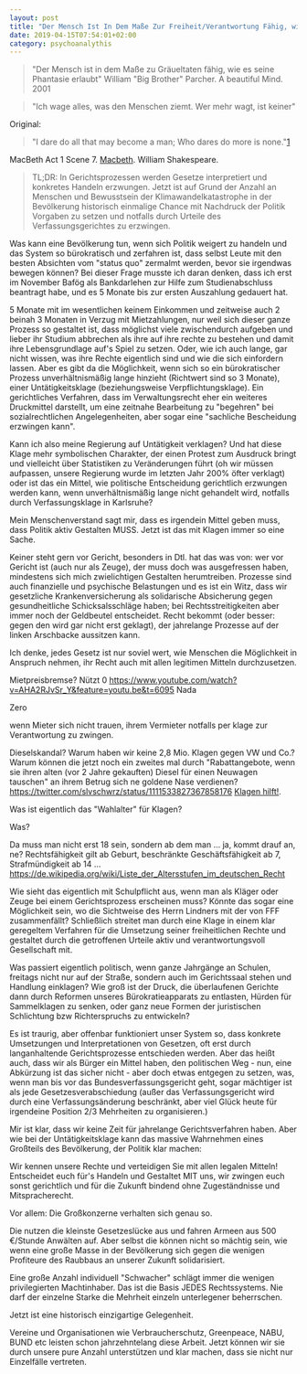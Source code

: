 ```yaml
---
layout: post
title: "Der Mensch Ist In Dem Maße Zur Freiheit/Verantwortung Fähig, wie Es Seine Bereitschaft, Für Diese Zu Kämpfen, Erlaubt"
date: 2019-04-15T07:54:01+02:00
category: psychoanalythis
---
```


>"Der Mensch ist in dem Maße zu Gräueltaten fähig, wie es seine Phantasie erlaubt"
William "Big Brother" Parcher. 
A beautiful Mind. 2001

>"Ich wage alles, was den Menschen ziemt. Wer mehr wagt, ist keiner"

Original:
>"I dare do all that may become a man; Who dares do more is none."[1][1]

MacBeth
Act 1 Scene 7. [Macbeth](http://shakespeare.mit.edu/macbeth/full.html "MacBeth. A Tragedy by W. Shakespeare. 1609").
William Shakespeare.

[1]: http://shakespeare.mit.edu/macbeth/full.html


>TL;DR:
>In Gerichtsprozessen werden Gesetze interpretiert und konkretes Handeln erzwungen. Jetzt ist auf Grund der Anzahl an Menschen und Bewusstsein der Klimawandelkatastrophe in der Bevölkerung historisch einmalige Chance mit Nachdruck der Politik Vorgaben zu setzen und notfalls durch Urteile des Verfassungsgerichtes zu erzwingen.


Was kann eine Bevölkerung tun, wenn sich Politik weigert zu handeln und das System so bürokratisch und zerfahren ist, dass selbst Leute mit den besten Absichten vom "status quo" zermalmt werden, bevor sie irgendwas bewegen können?
Bei dieser Frage musste ich daran denken, dass ich erst im November Bafög als Bankdarlehen zur Hilfe zum Studienabschluss beantragt habe, und es 5 Monate bis zur ersten Auszahlung gedauert hat.

5 Monate mit im wesentlichen keinem Einkommen und zeitweise auch 2 beinah 3 Monaten in Verzug mit Mietzahlungen, nur weil sich dieser ganze Prozess so gestaltet ist, dass möglichst viele zwischendurch aufgeben und lieber ihr Studium abbrechen als ihre auf ihre rechte zu bestehen und damit ihre Lebensgrundlage auf's Spiel zu setzen. Oder, wie ich auch lange, gar nicht wissen, was ihre Rechte eigentlich sind und wie die sich einfordern lassen.
Aber es gibt da die Möglichkeit, wenn sich so ein bürokratischer Prozess unverhältnismäßig lange hinzieht (Richtwert sind so 3 Monate), einer Untätigkeitsklage (beziehungsweise Verpflichtungsklage). Ein gerichtliches Verfahren, dass im Verwaltungsrecht eher ein weiteres Druckmittel darstellt, um eine zeitnahe Bearbeitung zu "begehren" bei sozialrechtlichen Angelegenheiten, aber sogar eine "sachliche Bescheidung erzwingen kann".

Kann ich also meine Regierung auf Untätigkeit verklagen?
Und hat diese Klage mehr symbolischen Charakter, der einen Protest zum Ausdruck bringt und vielleicht über Statistiken zu Veränderungen führt (oh wir müssen aufpassen, unsere Regierung wurde im letzten Jahr 200% öfter verklagt) oder ist das ein Mittel, wie politische Entscheidung gerichtlich erzwungen werden kann, wenn unverhältnismäßig lange nicht gehandelt wird, notfalls durch Verfassungsklage in Karlsruhe?

Mein Menschenverstand sagt mir, dass es irgendein Mittel geben muss, dass Politik aktiv Gestalten MUSS.
Jetzt ist das mit Klagen immer so eine Sache.

Keiner steht gern vor Gericht, besonders in Dtl. hat das was von: wer vor Gericht ist (auch nur als Zeuge), der muss doch was ausgefressen haben, mindestens sich mich zwielichtigen Gestalten herumtreiben. Prozesse sind auch finanzielle und psychische Belastungen und es ist ein Witz, dass wir gesetzliche Krankenversicherung als solidarische Absicherung gegen gesundheitliche Schicksalsschläge haben; bei Rechtsstreitigkeiten aber immer noch der Geldbeutel entscheidet. Recht bekommt (oder besser: gegen den wird gar nicht erst geklagt), der jahrelange Prozesse auf der linken Arschbacke aussitzen kann.

Ich denke, jedes Gesetz ist nur soviel wert, wie Menschen die Möglichkeit in Anspruch nehmen, ihr Recht auch mit allen legitimen Mitteln durchzusetzen.


Mietpreisbremse?
Nützt 0
https://www.youtube.com/watch?v=AHA2RJvSr_Y&feature=youtu.be&t=6095
Nada

Zero

wenn Mieter sich nicht trauen, ihrem Vermieter notfalls per klage zur Verantwortung zu zwingen.

Dieselskandal?
Warum haben wir keine 2,8 Mio. Klagen gegen VW und Co.?
Warum können die jetzt noch ein zweites mal durch "Rabattangebote, wenn sie ihren alten (vor 2 Jahre gekauften) Diesel für einen Neuwagen tauschen" an ihrem Betrug sich ne goldene Nase verdienen?
https://twitter.com/slvschwrz/status/1111533827367858176
[Klagen hilft!](https://www.youtube.com/watch?v=AHA2RJvSr_Y&feature=youtu.be&t=6095 "Klagen hilft").

Was ist eigentlich das "Wahlalter" für Klagen?

Was?

Da muss man nicht erst 18 sein, sondern ab dem man ... ja, kommt drauf an, ne?
Rechtsfähigkeit gilt ab Geburt, beschränkte Geschäftsfähigkeit ab 7, Strafmündigkeit ab 14 ...
https://de.wikipedia.org/wiki/Liste_der_Altersstufen_im_deutschen_Recht

Wie sieht das eigentlich mit Schulpflicht aus, wenn man als Kläger oder Zeuge bei einem Gerichtsprozess erscheinen muss?
Könnte das sogar eine Möglichkeit sein, wo die Sichtweise des Herrn Lindners mit der von FFF zusammenfällt? Schließlich streitet man durch eine Klage in einem klar geregeltem Verfahren für die Umsetzung seiner freiheitlichen Rechte und gestaltet durch die getroffenen Urteile aktiv und verantwortungsvoll Gesellschaft mit.

Was passiert eigentlich politisch, wenn ganze Jahrgänge an Schulen, freitags nicht nur auf der Straße, sondern auch im Gerichtssaal stehen und Handlung einklagen? Wie groß ist der Druck, die überlaufenen Gerichte dann durch Reformen unseres Bürokratieapparats zu entlasten, Hürden für Sammelklagen zu senken, oder ganz neue Formen der juristischen Schlichtung bzw Richterspruchs zu entwickeln?

Es ist traurig, aber offenbar funktioniert unser System so, dass konkrete Umsetzungen und Interpretationen von Gesetzen, oft erst durch langanhaltende Gerichtsprozesse entschieden werden. Aber das heißt auch, dass wir als Bürger ein Mittel haben, den politischen Weg - nun, eine Abkürzung ist das sicher nicht - aber doch etwas entgegen zu setzen, was, wenn man bis vor das Bundesverfassungsgericht geht, sogar mächtiger ist als jede Gesetzesverabschiedung (außer das Verfassungsgericht wird durch eine Verfassungsänderung beschränkt, aber viel Glück heute für irgendeine Position 2/3 Mehrheiten zu organisieren.)

Mir ist klar, dass wir keine Zeit für jahrelange Gerichtsverfahren haben. Aber wie bei der Untätigkeitsklage kann das massive Wahrnehmen eines Großteils des Bevölkerung, der Politik klar machen:

Wir kennen unsere Rechte und verteidigen Sie mit allen legalen Mitteln! Entscheidet euch für's Handeln und Gestaltet MIT uns, wir zwingen euch sonst gerichtlich und für die Zukunft bindend ohne Zugeständnisse und Mitspracherecht.

Vor allem: Die Großkonzerne verhalten sich genau so.

Die nutzen die kleinste Gesetzeslücke aus und fahren Armeen aus 500 €/Stunde Anwälten auf. Aber selbst die können nicht so mächtig sein, wie wenn eine große Masse in der Bevölkerung sich gegen die wenigen Profiteure des Raubbaus an unserer Zukunft solidarisiert.

Eine große Anzahl individuell "Schwacher" schlägt immer die wenigen privilegierten Machtinhaber. Das ist die Basis JEDES Rechtssystems. Nie darf der einzelne Starke die Mehrheit einzeln unterlegener beherrschen.

Jetzt ist eine historisch einzigartige Gelegenheit.

Vereine und Organisationen wie Verbraucherschutz, Greenpeace, NABU, BUND etc leisten schon jahrzehntelang diese Arbeit. Jetzt können wir sie durch unsere pure Anzahl unterstützen und klar machen, dass sie nicht nur Einzelfälle vertreten.


 
